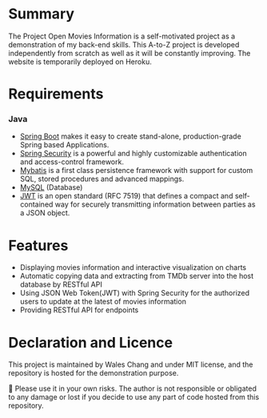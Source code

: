 # Summary
The Project Open Movies Information is a self-motivated project as a demonstration of my back-end skills.
This A-to-Z project is developed independently from scratch as well as it will be constantly improving. 
The website is temporarily deployed on Heroku.

# Requirements
### Java
- [Spring Boot](http://spring.io/projects/spring-boot) makes it easy to create stand-alone, production-grade Spring based Applications.
- [Spring Security](https://spring.io/projects/spring-security) is a powerful and highly customizable authentication and access-control framework.
- [Mybatis](http://www.mybatis.org/mybatis-3/index.html) is a first class persistence framework with support for custom SQL, stored procedures and advanced mappings. 
- [MySQL](https://www.mysql.com/) (Database)
- [JWT](https://jwt.io/) is an open standard (RFC 7519) that defines a compact and self-contained way for securely transmitting information between parties as a JSON object. 

# Features
- Displaying movies information and interactive visualization on charts
- Automatic copying data and extracting from TMDb server into the host database by RESTful API
- Using JSON Web Token(JWT) with Spring Security for the authorized users to update at the latest of movies information
- Providing RESTful API for endpoints 

# Declaration and Licence
This project is maintained by Wales Chang and under MIT license, and the repository is hosted for the demonstration purpose. 

🚨 Please use it in your own risks. The author is not responsible or obligated to any damage or lost if you decide to use any part of code hosted from this repository.
